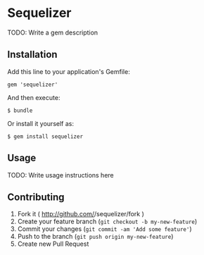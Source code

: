 # Sequelizer

TODO: Write a gem description

## Installation

Add this line to your application's Gemfile:

    gem 'sequelizer'

And then execute:

    $ bundle

Or install it yourself as:

    $ gem install sequelizer

## Usage

TODO: Write usage instructions here

## Contributing

1. Fork it ( http://github.com/<my-github-username>/sequelizer/fork )
2. Create your feature branch (`git checkout -b my-new-feature`)
3. Commit your changes (`git commit -am 'Add some feature'`)
4. Push to the branch (`git push origin my-new-feature`)
5. Create new Pull Request
